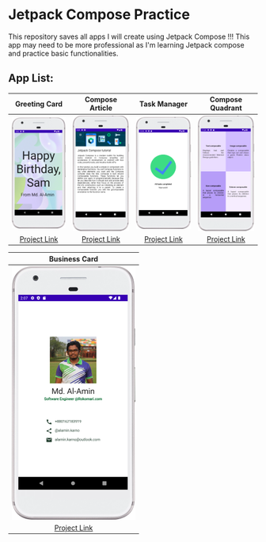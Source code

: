 # Jetpack Compose Practice

This repository saves all apps I will create using Jetpack Compose !!! This app may need to be more professional as I'm learning Jetpack compose and practice basic functionalities.


## App List:

|                Greeting Card                  |  Compose Article | Task Manager | Compose Quadrant |
|:-------------------------------------------------------:| :-------------------------------------------------------:| :-------------------------------------------------------:| :-------------------------------------------------------:|
| <img src="https://github.com/alamin-karno/Jetpack-Compose-Practice/blob/master/GreetingCard/screenshots/Screenshot_20230706_164234.png" width="250"> | <img src="https://github.com/alamin-karno/Jetpack-Compose-Practice/blob/master/ComposeArticle/screenshots/Screenshot_20230706_163509.png" width="250"> | <img src="https://github.com/alamin-karno/Jetpack-Compose-Practice/blob/master/TaskManager/screenshots/Screenshot_20230706_224132.png" width="250"> | <img src="https://github.com/alamin-karno/Jetpack-Compose-Practice/blob/master/ComposeQuadrant/screenshots/Screenshot_20230706_232416.png" width="250"> | 
| [Project Link](https://github.com/alamin-karno/Jetpack-Compose-Practice/tree/master/GreetingCard) | [Project Link](https://github.com/alamin-karno/Jetpack-Compose-Practice/tree/master/ComposeArticle) | [Project Link](https://github.com/alamin-karno/Jetpack-Compose-Practice/tree/master/TaskManager) | [Project Link](https://github.com/alamin-karno/Jetpack-Compose-Practice/tree/master/ComposeQuadrant) | 


|                Business Card                  |
|:-------------------------------------------------------:|
| <img src="https://github.com/alamin-karno/Jetpack-Compose-Practice/blob/master/BusinessCard/screenshots/Screenshot_20230707_140758.png" width="250"> |
| [Project Link](https://github.com/alamin-karno/Jetpack-Compose-Practice/tree/master/BusinessCard) |
